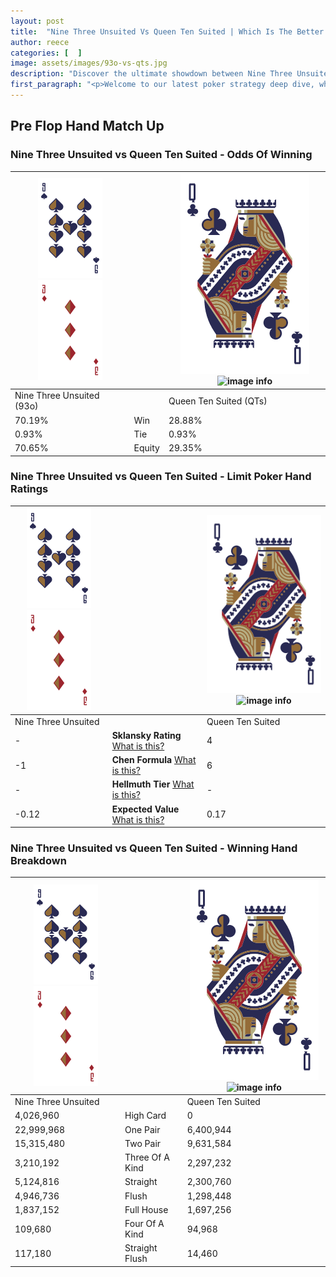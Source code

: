 ```yaml
---
layout: post
title:  "Nine Three Unsuited Vs Queen Ten Suited | Which Is The Better Hand In Poker? A Complete Guide"
author: reece
categories: [  ]
image: assets/images/93o-vs-qts.jpg
description: "Discover the ultimate showdown between Nine Three Unsuited and Queen Ten Suited in poker! Uncover the odds, strategies, and scenarios where one hand triumphs over the other. Get ready to up your poker game with this thrilling analysis."
first_paragraph: "<p>Welcome to our latest poker strategy deep dive, where we're pitting two distinct hands against each other in a high-stakes showdown: Nine Three Unsuited vs Queen Ten Suited.</p><p>In the dynamic world of poker, every decision counts, and knowing which hand holds the upper hand is key to your success at the table.</p><p>In this article, we'll dissect these two hands, explore the scenarios where one dominates the other, and equip you with the knowledge to make strategic choices that can tip the odds in your favor.</p><p>Get ready to unravel the intriguing dynamics of these poker hands and elevate your game to new heights.</p>"
---
```




[comment]: # (sp0)

## Pre Flop Hand Match Up

<div class="table hand-ratings" markdown="1"> 



### Nine Three Unsuited vs Queen Ten Suited - Odds Of Winning


    
| ![image info](assets/images/hand1/9.png) ![image info](assets/images/hand1/3o.png) |  | ![image info](assets/images/hand2/Q.png) ![image info](assets/images/hand2/Ts.png) |
| -------- | -------- | -------- |
| Nine Three Unsuited (93o) |  | Queen Ten Suited (QTs) |
| 70.19% | Win | 28.88% |
| 0.93% | Tie | 0.93% |
| 70.65% | Equity | 29.35% |




[comment]: # (sp1)



### Nine Three Unsuited vs Queen Ten Suited - Limit Poker Hand Ratings


    
| ![image info](assets/images/hand1/9.png) ![image info](assets/images/hand1/3o.png) |  | ![image info](assets/images/hand2/Q.png) ![image info](assets/images/hand2/Ts.png) |
| -------- | -------- | -------- |
| Nine Three Unsuited |  | Queen Ten Suited |
| - | **Sklansky Rating** [What is this?](/sklansky-rating-explained) | 4 |
| -1 | **Chen Formula** [What is this?](/chen-formula-explained) | 6 |
| - | **Hellmuth Tier** [What is this?](/Hellmuth-tier-explained) | - |
| -0.12 | **Expected Value** [What is this?](/expected-value-explained) | 0.17 |




[comment]: # (sp2)



### Nine Three Unsuited vs Queen Ten Suited - Winning Hand Breakdown


    
| ![image info](assets/images/hand1/9.png) ![image info](assets/images/hand1/3o.png) |  | ![image info](assets/images/hand2/Q.png) ![image info](assets/images/hand2/Ts.png) |
| -------- | -------- | -------- |
| Nine Three Unsuited |  | Queen Ten Suited |
| 4,026,960 | High Card | 0 |
| 22,999,968 | One Pair | 6,400,944 |
| 15,315,480 | Two Pair | 9,631,584 |
| 3,210,192 | Three Of A Kind | 2,297,232 |
| 5,124,816 | Straight | 2,300,760 |
| 4,946,736 | Flush | 1,298,448 |
| 1,837,152 | Full House | 1,697,256 |
| 109,680 | Four Of A Kind | 94,968 |
| 117,180 | Straight Flush | 14,460 |




[comment]: # (sp3)



</div>

[comment]: # (sp4)



[comment]: # (sp5)

